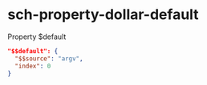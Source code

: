 # sch-property-dollar-default

Property $default

```json
"$$default": {
  "$$source": "argv",
  "index": 0
}
```
